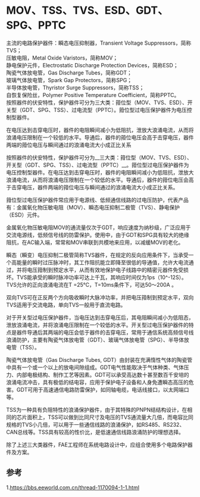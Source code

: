 # MOV、TSS、TVS、ESD、GDT、SPG、PPTC 

主流的电路保护器件：瞬态电压抑制器，Transient Voltage Suppressors，简称TVS；  
压敏电阻，Metal Oxide Varistors，简称MOV；  
静电保护元件，Electrostatic Discharge Protection Devices，简称ESD；  
陶瓷气体放电管，Gas Discharge Tubes，简称GDT；  
玻璃气体放电管，Spark Gap Protectors，简称SPG；  
半导体放电管，Thyristor Surge Suppressors，简称TSS；  
自恢复保险丝，Polymer Positive Temperature Coefficient，简称PPTC。  
按照器件的伏安特性，保护器件可分为三大类：箝位型（MOV、TVS、ESD）、开关型（GDT、SPG、TSS）、过电流型（PPTC）。箝位型过电压保护器件为电压控制型器件。  

在电压达到击穿电压时，器件的电阻瞬间减小为低阻抗，泄放大浪涌电流，从而将浪涌电压限制在一个较低的水平。导通后，器件的箝位电压会高于击穿电压，器件两端的箝位电压与瞬间通过的浪涌电流大小成正比关系    


按照器件的伏安特性，保护器件可分为__三大类：箝位型（MOV、TVS、ESD）、开关型（GDT、SPG、TSS）、过电流型（PPTC）__。箝位型过电压保护器件为电压控制型器件。在电压达到击穿电压时，器件的电阻瞬间减小为低阻抗，泄放大浪涌电流，从而将浪涌电压限制在一个较低的水平。导通后，器件的箝位电压会高于击穿电压，器件两端的箝位电压与瞬间通过的浪涌电流大小成正比关系。



箝位型过电压保护器件常应用于电源线、低频通信线路的过电压防护，代表产品有：金属氧化物压敏电阻（MOV）、瞬态电压抑制二极管（TVS）、静电保护（ESD）元件。

金属氧化物压敏电阻MOV的通流量仅次于GDT，响应速度为纳秒级，广泛应用于交流电源线，低频信号线的防雷保护。使用中，由于GDT和SPG具有较大的绝缘阻抗，在AC输入端，常常和MOV串联到共模地来应用，以减缓MOV的老化。

瞬态（瞬变）电压抑制二极管简称TVS器件，在规定的反向应用条件下，当承受一个高能量的瞬时过压脉冲时，其工作阻抗能立即降至很低的导通值，允许大电流通过，并将电压箝制到预定水平，从而有效地保护电子线路中的精密元器件免受损坏。TVS能承受的瞬时脉冲功率可达上千瓦，其响应时间仅为1ps（10^-12S）。TVS允许的正向浪涌电流在T =25℃，T=10ms条件下，可达50～200A 。

双向TVS可在正反两个方向吸收瞬时大脉冲功率，并把电压箝制到预定水平，双向TVS适用于交流电路，单向TVS一般用于直流电路。



对于开关型过电压保护器件，当电压达到击穿电压后，其电阻瞬间减小为低阻态，泄放浪涌电流，并将浪涌电压限制在一个较低的水平。开关型过电压保护器件的特点是器件导通后其两端的电压会低于器件的击穿电压，常用于通信系统高频信号线浪涌防护，主要有陶瓷气体放电管（GDT）、玻璃气体放电管（SPG）、半导体放电管（TSS）。



陶瓷气体放电管（Gas Discharge Tubes, GDT）由封装在充满惰性气体的陶瓷管中具有一个或一个以上的放电间隙组成。GDT电气性能取决于气体种类、气体压力、内部电极结构、制作工艺等因素。GDT可以承受高达数十甚至数百千安培的浪涌电流冲击，具有极低的结电容，应用于保护电子设备和人身免遭瞬态高压的危害。GDT可用于高速通信电路防雷保护，如同轴电缆，电话线接口，以太网端口等。

TSS为一种具有负阻特性的浪涌保护器件，由于其特殊的PNPN结结构设计，在相同的芯片面积上，TSS可以做到比同尺寸及电压的TVS通流量大几倍，而电容比同规格的TVS小几倍，可以用于一些通信线路的浪涌保护，如RS485、RS232、CAN总线等。TSS具有较高的性价比，是低速通信线路浪涌防护的理想选择。

除了上述三大类器件，FAE工程师在系统电路设计中，应组合使用多个电路保护器件及方案。

  

## 参考   
1.https://bbs.eeworld.com.cn/thread-1170094-1-1.html 

